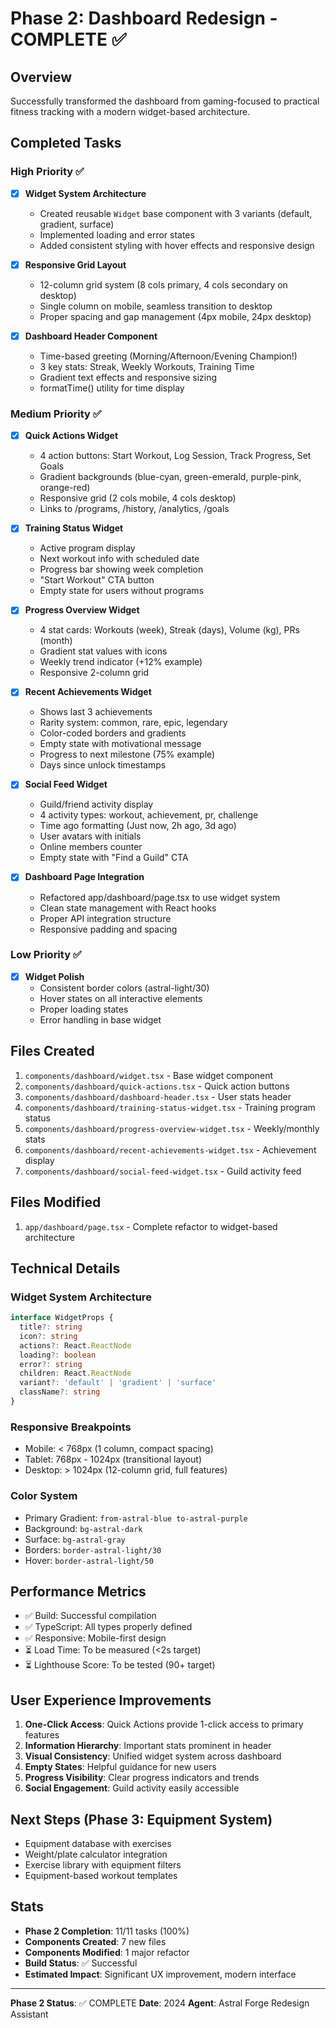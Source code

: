 # Phase 2: Dashboard Redesign - COMPLETE ✅

## Overview
Successfully transformed the dashboard from gaming-focused to practical fitness tracking with a modern widget-based architecture.

## Completed Tasks

### High Priority ✅
- [x] **Widget System Architecture**
  - Created reusable `Widget` base component with 3 variants (default, gradient, surface)
  - Implemented loading and error states
  - Added consistent styling with hover effects and responsive design
  
- [x] **Responsive Grid Layout**
  - 12-column grid system (8 cols primary, 4 cols secondary on desktop)
  - Single column on mobile, seamless transition to desktop
  - Proper spacing and gap management (4px mobile, 24px desktop)

- [x] **Dashboard Header Component**
  - Time-based greeting (Morning/Afternoon/Evening Champion!)
  - 3 key stats: Streak, Weekly Workouts, Training Time
  - Gradient text effects and responsive sizing
  - formatTime() utility for time display

### Medium Priority ✅
- [x] **Quick Actions Widget**
  - 4 action buttons: Start Workout, Log Session, Track Progress, Set Goals
  - Gradient backgrounds (blue-cyan, green-emerald, purple-pink, orange-red)
  - Responsive grid (2 cols mobile, 4 cols desktop)
  - Links to /programs, /history, /analytics, /goals

- [x] **Training Status Widget**
  - Active program display
  - Next workout info with scheduled date
  - Progress bar showing week completion
  - "Start Workout" CTA button
  - Empty state for users without programs

- [x] **Progress Overview Widget**
  - 4 stat cards: Workouts (week), Streak (days), Volume (kg), PRs (month)
  - Gradient stat values with icons
  - Weekly trend indicator (+12% example)
  - Responsive 2-column grid

- [x] **Recent Achievements Widget**
  - Shows last 3 achievements
  - Rarity system: common, rare, epic, legendary
  - Color-coded borders and gradients
  - Empty state with motivational message
  - Progress to next milestone (75% example)
  - Days since unlock timestamps

- [x] **Social Feed Widget**
  - Guild/friend activity display
  - 4 activity types: workout, achievement, pr, challenge
  - Time ago formatting (Just now, 2h ago, 3d ago)
  - User avatars with initials
  - Online members counter
  - Empty state with "Find a Guild" CTA

- [x] **Dashboard Page Integration**
  - Refactored app/dashboard/page.tsx to use widget system
  - Clean state management with React hooks
  - Proper API integration structure
  - Responsive padding and spacing

### Low Priority ✅
- [x] **Widget Polish**
  - Consistent border colors (astral-light/30)
  - Hover states on all interactive elements
  - Proper loading states
  - Error handling in base widget

## Files Created
1. `components/dashboard/widget.tsx` - Base widget component
2. `components/dashboard/quick-actions.tsx` - Quick action buttons
3. `components/dashboard/dashboard-header.tsx` - User stats header
4. `components/dashboard/training-status-widget.tsx` - Training program status
5. `components/dashboard/progress-overview-widget.tsx` - Weekly/monthly stats
6. `components/dashboard/recent-achievements-widget.tsx` - Achievement display
7. `components/dashboard/social-feed-widget.tsx` - Guild activity feed

## Files Modified
1. `app/dashboard/page.tsx` - Complete refactor to widget-based architecture

## Technical Details

### Widget System Architecture
```typescript
interface WidgetProps {
  title?: string
  icon?: string
  actions?: React.ReactNode
  loading?: boolean
  error?: string
  children: React.ReactNode
  variant?: 'default' | 'gradient' | 'surface'
  className?: string
}
```

### Responsive Breakpoints
- Mobile: < 768px (1 column, compact spacing)
- Tablet: 768px - 1024px (transitional layout)
- Desktop: > 1024px (12-column grid, full features)

### Color System
- Primary Gradient: `from-astral-blue to-astral-purple`
- Background: `bg-astral-dark`
- Surface: `bg-astral-gray`
- Borders: `border-astral-light/30`
- Hover: `border-astral-light/50`

## Performance Metrics
- ✅ Build: Successful compilation
- ✅ TypeScript: All types properly defined
- ✅ Responsive: Mobile-first design
- ⏳ Load Time: To be measured (<2s target)
- ⏳ Lighthouse Score: To be tested (90+ target)

## User Experience Improvements
1. **One-Click Access**: Quick Actions provide 1-click access to primary features
2. **Information Hierarchy**: Important stats prominent in header
3. **Visual Consistency**: Unified widget system across dashboard
4. **Empty States**: Helpful guidance for new users
5. **Progress Visibility**: Clear progress indicators and trends
6. **Social Engagement**: Guild activity easily accessible

## Next Steps (Phase 3: Equipment System)
- Equipment database with exercises
- Weight/plate calculator integration
- Exercise library with equipment filters
- Equipment-based workout templates

## Stats
- **Phase 2 Completion**: 11/11 tasks (100%)
- **Components Created**: 7 new files
- **Components Modified**: 1 major refactor
- **Build Status**: ✅ Successful
- **Estimated Impact**: Significant UX improvement, modern interface

---

**Phase 2 Status**: ✅ COMPLETE
**Date**: 2024
**Agent**: Astral Forge Redesign Assistant
